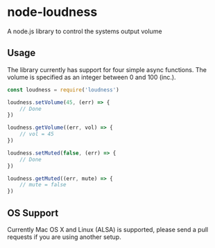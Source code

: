 # node-loudness

A node.js library to control the systems output volume

## Usage

The library currently has support for four simple async functions. The volume is specified as an integer between 0 and 100 (inc.).

```javascript
const loudness = require('loudness')

loudness.setVolume(45, (err) => {
    // Done
})

loudness.getVolume((err, vol) => {
    // vol = 45
})

loudness.setMuted(false, (err) => {
    // Done
})

loudness.getMuted((err, mute) => {
    // mute = false
})
```

## OS Support

Currently Mac OS X and Linux (ALSA) is supported, please send a pull requests if you are using another setup.
